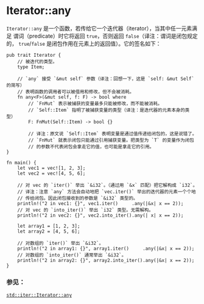 # Iterator::any

`Iterator::any` 是一个函数，若传给它一个迭代器（iterator），当其中任一元素满足
谓词（predicate）时它将返回 `true`，否则返回 `false`（译注：谓词是闭包规定
的， `true`/`false` 是闭包作用在元素上的返回值）。它的签名如下：

```rust,ignore
pub trait Iterator {
    // 被迭代的类型。
    type Item;

    // `any` 接受 `&mut self` 参数（译注：回想一下，这是 `self: &mut Self` 的简写）
    // 表明函数的调用者可以被借用和修改，但不会被消耗。
    fn any<F>(&mut self, f: F) -> bool where
        // `FnMut` 表示被捕获的变量最多只能被修改，而不能被消耗。
        // `Self::Item` 指明了被捕获变量的类型（译注：是迭代器的元素本身的类型）
        F: FnMut(Self::Item) -> bool {}
        
        // 译注：原文说 `Self::Item` 表明变量是通过值传递给闭包的，这是说错了。
        // `FnMut` 就表示闭包只能通过引用捕获变量。把类型为 `T` 的变量作为闭包
        // 的参数不代表闭包会拿走它的值，也可能是拿走它的引用。
}
```

```rust,editable
fn main() {
    let vec1 = vec![1, 2, 3];
    let vec2 = vec![4, 5, 6];

    // 对 vec 的 `iter()` 举出 `&i32`。（通过用 `&x` 匹配）把它解构成 `i32`。
    // 译注：注意 `any` 方法会自动地把 `vec.iter()` 举出的迭代器的元素一个个地
    // 传给闭包。因此闭包接收到的参数是 `&i32` 类型的。
    println!("2 in vec1: {}", vec1.iter()     .any(|&x| x == 2));
    // 对 vec 的 `into_iter()` 举出 `i32` 类型。无需解构。
    println!("2 in vec2: {}", vec2.into_iter().any(| x| x == 2));

    let array1 = [1, 2, 3];
    let array2 = [4, 5, 6];

    // 对数组的 `iter()` 举出 `&i32`。
    println!("2 in array1: {}", array1.iter()     .any(|&x| x == 2));
    // 对数组的 `into_iter()` 通常举出 `&i32`。
    println!("2 in array2: {}", array2.into_iter().any(|&x| x == 2));
}
```

### 参见：

[`std::iter::Iterator::any`][any]

[any]: https://rustwiki.org/zh-CN/std/iter/trait.Iterator.html#method.any
